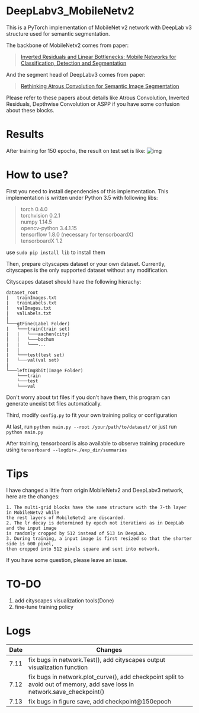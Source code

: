 # DeepLabv3_MobileNetv2
This is a PyTorch implementation of MobileNet v2 network with DeepLab v3 structure used for semantic segmentation.

The backbone of MobileNetv2 comes from paper:
>[Inverted Residuals and Linear Bottlenecks: Mobile Networks for Classification, Detection and Segmentation ](https://arxiv.org/abs/1801.04381v3)

And the segment head of DeepLabv3 comes from paper:
>[Rethinking Atrous Convolution for Semantic Image Segmentation](https://arxiv.org/abs/1706.05587)

Please refer to these papers about details like Atrous Convolution, Inverted Residuals, Depthwise Convolution or ASPP if you have some confusion about these blocks.

# Results
After training for 150 epochs, the result on test set is like:
![img](https://github.com/zym1119/DeepLabv3_MobileNetv2_PyTorch/blob/master/img/Screenshot%20from%202018-07-13%2010-45-35.png)

# How to use?
First you need to install dependencies of this implementation.
This implementation is written under Python 3.5 with following libs:
>torch 0.4.0</br>
torchvision 0.2.1</br>
numpy 1.14.5</br>
opencv-python 3.4.1.15</br>
tensorflow 1.8.0 (necessary for tensorboardX)</br>
tensorboardX 1.2</br>

use `sudo pip install lib` to install them

Then, prepare cityscapes dataset or your own dataset.
Currently, cityscapes is the only supported dataset without any modification.

Cityscapes dataset should have the following hierachy:
```
dataset_root
|   trainImages.txt
|   trainLabels.txt
|   valImages.txt
|   valLabels.txt 
|
└───gtFine(Label Folder)
|   └───train(train set)
|   |   └───aachen(city)
|   |   └───bochum
|   |   └───...
|   |
|   └───test(test set)
|   └───val(val set)
|
└───leftImg8bit(Image Folder)
    └───train
    └───test
    └───val
```
Don't worry about txt files if you don't have them, this program can generate unexist txt files automatically.

Third, modify `config.py` to fit your own training policy or configuration

At last, run `python main.py --root /your/path/to/dataset/` or just run `python main.py`

After training, tensorboard is also available to observe training procedure using `tensorboard --logdir=./exp_dir/summaries`

# Tips
I have changed a little from origin MobileNetv2 and DeepLabv3 network, here are the changes:
```
1. The multi-grid blocks have the same structure with the 7-th layer in MobileNetv2 while 
the rest layers of MobileNetv2 are discarded.
2. The lr decay is determined by epoch not iterations as in DeepLab and the input image 
is randomly cropped by 512 instead of 513 in DeepLab.
3. During training, a input image is first resized so that the shorter side is 600 pixel, 
then cropped into 512 pixels square and sent into network.
```

If you have some question, please leave an issue.

# TO-DO
1. add cityscapes visualization tools(Done)
2. fine-tune training policy

# Logs
| Date | Changes |
|------|----------------------------|
| 7.11 | fix bugs in network.Test(), add cityscapes output visualization function |
| 7.12 | fix bugs in network.plot_curve(), add checkpoint split to avoid out of memory, add save loss in network.save_checkpoint() |
| 7.13 | fix bugs in figure save, add checkpoint@150epoch |
